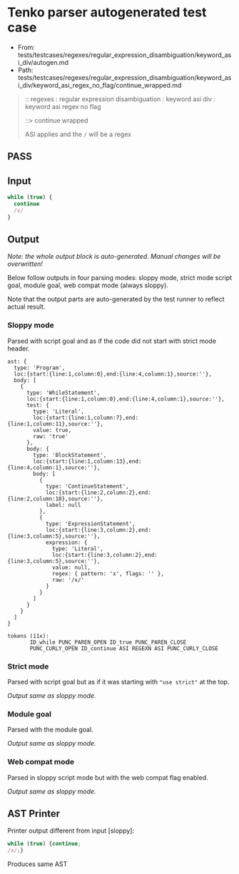 # Tenko parser autogenerated test case

- From: tests/testcases/regexes/regular_expression_disambiguation/keyword_asi_div/autogen.md
- Path: tests/testcases/regexes/regular_expression_disambiguation/keyword_asi_div/keyword_asi_regex_no_flag/continue_wrapped.md

> :: regexes : regular expression disambiguation : keyword asi div : keyword asi regex no flag
>
> ::> continue wrapped
>
> ASI applies and the `/` will be a regex

## PASS

## Input

`````js
while (true) {
  continue
  /x/
}
`````

## Output

_Note: the whole output block is auto-generated. Manual changes will be overwritten!_

Below follow outputs in four parsing modes: sloppy mode, strict mode script goal, module goal, web compat mode (always sloppy).

Note that the output parts are auto-generated by the test runner to reflect actual result.

### Sloppy mode

Parsed with script goal and as if the code did not start with strict mode header.

`````
ast: {
  type: 'Program',
  loc:{start:{line:1,column:0},end:{line:4,column:1},source:''},
  body: [
    {
      type: 'WhileStatement',
      loc:{start:{line:1,column:0},end:{line:4,column:1},source:''},
      test: {
        type: 'Literal',
        loc:{start:{line:1,column:7},end:{line:1,column:11},source:''},
        value: true,
        raw: 'true'
      },
      body: {
        type: 'BlockStatement',
        loc:{start:{line:1,column:13},end:{line:4,column:1},source:''},
        body: [
          {
            type: 'ContinueStatement',
            loc:{start:{line:2,column:2},end:{line:2,column:10},source:''},
            label: null
          },
          {
            type: 'ExpressionStatement',
            loc:{start:{line:3,column:2},end:{line:3,column:5},source:''},
            expression: {
              type: 'Literal',
              loc:{start:{line:3,column:2},end:{line:3,column:5},source:''},
              value: null,
              regex: { pattern: 'x', flags: '' },
              raw: '/x/'
            }
          }
        ]
      }
    }
  ]
}

tokens (11x):
       ID_while PUNC_PAREN_OPEN ID_true PUNC_PAREN_CLOSE
       PUNC_CURLY_OPEN ID_continue ASI REGEXN ASI PUNC_CURLY_CLOSE
`````

### Strict mode

Parsed with script goal but as if it was starting with `"use strict"` at the top.

_Output same as sloppy mode._

### Module goal

Parsed with the module goal.

_Output same as sloppy mode._

### Web compat mode

Parsed in sloppy script mode but with the web compat flag enabled.

_Output same as sloppy mode._

## AST Printer

Printer output different from input [sloppy]:

````js
while (true) {continue;
/x/;}
````

Produces same AST
